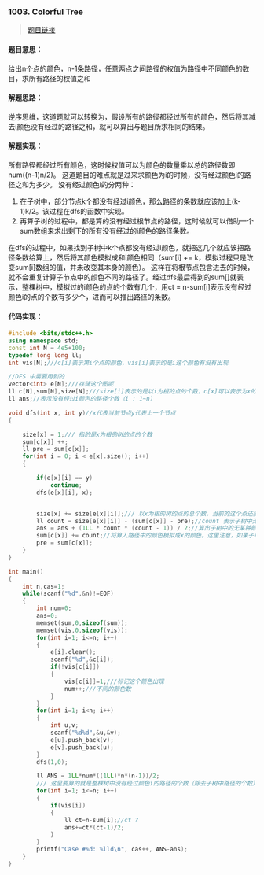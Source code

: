 ### 1003. Colorful Tree ###
> [题目链接](http://acm.hdu.edu.cn/showproblem.php?pid=6035)

#### 题目意思： ####
给出n个点的颜色，n-1条路径，任意两点之间路径的权值为路径中不同颜色的数目，求所有路径的权值之和
#### 解题思路： ####
逆序思维，这道题就可以转换为，假设所有的路径都经过所有的颜色，然后将其减去i颜色没有经过的路径之和，就可以算出与题目所求相同的结果。
#### 解题实现： ####
所有路径都经过所有颜色，这时候权值可以为颜色的数量乘以总的路径数即 num((n-1)n/2)。
这道题目的难点就是过来求颜色为i的时候，没有经过颜色i的路径之和为多少。
没有经过颜色i的分两种：
1. 在子树中，部分节点k个都没有经过i颜色，那么路径的条数就应该加上(k-1)k/2。该过程在dfs的函数中实现。
2. 再算子树的过程中，都是算的没有经过根节点的路径，这时候就可以借助一个sum数组来求出剩下的所有没有经过的i颜色的路径条数。

在dfs的过程中，如果找到子树中k个点都没有经过i颜色，就把这几个就应该把路径条数给算上，然后将其颜色模拟成和i颜色相同（sum[i] += k，模拟过程只是改变sum[i]数组的值，并未改变其本身的颜色）。
这样在将根节点包含进去的时候，就不会重复计算子节点中的颜色不同的路径了。经过dfs最后得到的sum[]就表示，整棵树中，模拟过的i颜色的点的个数有几个，用ct = n-sum[i]表示没有经过颜色i的点的个数有多少个，进而可以推出路径的条数。
#### 代码实现： ####

```cpp
#include <bits/stdc++.h>
using namespace std;
const int N = 4e5+100;
typedef long long ll;
int vis[N];///c[i]表示第i个点的颜色，vis[i]表示的是i这个颜色有没有出现

//DFS 中需要用到的
vector<int> e[N];///存储这个图呢
ll c[N],sum[N],size[N];///size[i]表示的是以i为根的点的个数，c[x]可以表示为x的颜色。sum[i]模拟颜色改变后i颜色在整个树中的个数。
ll ans;//表示没有经过i颜色的路径个数（i : 1~n）

void dfs(int x, int y)//x代表当前节点y代表上一个节点
{

    size[x] = 1;/// 指的是x为根的树的点的个数
    sum[c[x]] ++;
    ll pre = sum[c[x]];
    for(int i = 0; i < e[x].size(); i++)
    {

        if(e[x][i] == y)
            continue;
        dfs(e[x][i], x);


        size[x] += size[e[x][i]];/// 以x为根的树的点的总个数，当前的这个点还要加上他的子数上的点
        ll count = size[e[x][i]] - (sum[c[x]] - pre);//count 表示子树中无x点颜色的个数，用来求子树中没有包含x的路径的个数。
        ans = ans + (1LL * count * (count - 1)) / 2;//算出子树中的无某种颜色的个数
        sum[c[x]] += count;//将算入路径中的颜色模拟成x的颜色。这里注意，如果子树中无x颜色的点的个数为1时，也是构不成路径，但是也要算在sum[x]里面，因为这样的节点在整棵树中也是无法构成路径的
        pre = sum[c[x]];
    }
}

int main()
{
    int n,cas=1;
    while(scanf("%d",&n)!=EOF)
    {
        int num=0;
        ans=0;
        memset(sum,0,sizeof(sum));
        memset(vis,0,sizeof(vis));
        for(int i=1; i<=n; i++)
        {
            e[i].clear();
            scanf("%d",&c[i]);
            if(!vis[c[i]])
            {
                vis[c[i]]=1;///标记这个颜色出现
                num++;///不同的颜色数
            }
        }
        for(int i=1; i<n; i++)
        {
            int u,v;
            scanf("%d%d",&u,&v);
            e[u].push_back(v);
            e[v].push_back(u);
        }
        dfs(1,0);

        ll ANS = 1LL*num*((1LL)*n*(n-1))/2;
        /// 这里要算的就是整棵树中没有经过颜色i的路径的个数（除去子树中路径的个数）
        for(int i=1; i<=n; i++)
        {
            if(vis[i])
            {
                ll ct=n-sum[i];//ct ?
                ans+=ct*(ct-1)/2;
            }
        }
        printf("Case #%d: %lld\n", cas++, ANS-ans);
    }
}
```